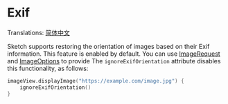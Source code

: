 # Exif

Translations: [简体中文](exif_orientation_zh)

Sketch supports restoring the orientation of images based on their Exif information. This feature is
enabled by default. You can use [ImageRequest] and [ImageOptions] to provide The
`ignoreExifOrientation` attribute disables this functionality, as follows:

```kotlin
imageView.displayImage("https://example.com/image.jpg") {
    ignoreExifOrientation()
}
```

[ImageRequest]: ../../sketch-core/src/commonMain/kotlin/com/github/panpf/sketch/request/ImageRequest.kt

[ImageOptions]: ../../sketch-core/src/commonMain/kotlin/com/github/panpf/sketch/request/ImageOptions.kt